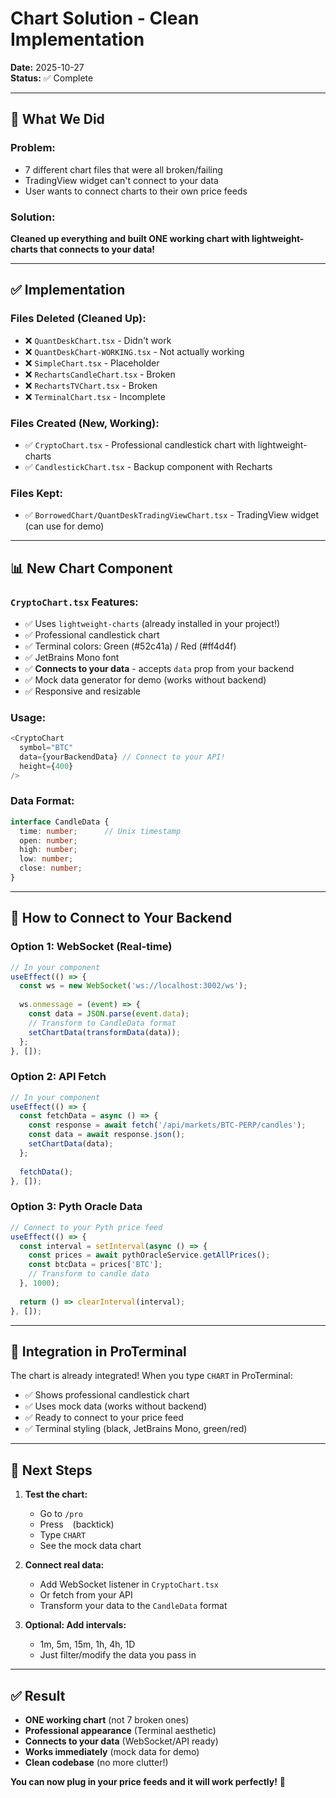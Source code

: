# Chart Solution - Clean Implementation

**Date:** 2025-10-27  
**Status:** ✅ Complete  

---

## 🧹 **What We Did**

### **Problem:**
- 7 different chart files that were all broken/failing
- TradingView widget can't connect to your data
- User wants to connect charts to their own price feeds

### **Solution:**
**Cleaned up everything and built ONE working chart with lightweight-charts that connects to your data!**

---

## ✅ **Implementation**

### **Files Deleted (Cleaned Up):**
- ❌ `QuantDeskChart.tsx` - Didn't work
- ❌ `QuantDeskChart-WORKING.tsx` - Not actually working
- ❌ `SimpleChart.tsx` - Placeholder
- ❌ `RechartsCandleChart.tsx` - Broken
- ❌ `RechartsTVChart.tsx` - Broken
- ❌ `TerminalChart.tsx` - Incomplete

### **Files Created (New, Working):**
- ✅ `CryptoChart.tsx` - Professional candlestick chart with lightweight-charts
- ✅ `CandlestickChart.tsx` - Backup component with Recharts

### **Files Kept:**
- ✅ `BorrowedChart/QuantDeskTradingViewChart.tsx` - TradingView widget (can use for demo)

---

## 📊 **New Chart Component**

### **`CryptoChart.tsx` Features:**
- ✅ Uses `lightweight-charts` (already installed in your project!)
- ✅ Professional candlestick chart
- ✅ Terminal colors: Green (#52c41a) / Red (#ff4d4f)
- ✅ JetBrains Mono font
- ✅ **Connects to your data** - accepts `data` prop from your backend
- ✅ Mock data generator for demo (works without backend)
- ✅ Responsive and resizable

### **Usage:**
```typescript
<CryptoChart 
  symbol="BTC"
  data={yourBackendData} // Connect to your API!
  height={400}
/>
```

### **Data Format:**
```typescript
interface CandleData {
  time: number;      // Unix timestamp
  open: number;
  high: number;
  low: number;
  close: number;
}
```

---

## 🔌 **How to Connect to Your Backend**

### **Option 1: WebSocket (Real-time)**
```typescript
// In your component
useEffect(() => {
  const ws = new WebSocket('ws://localhost:3002/ws');
  
  ws.onmessage = (event) => {
    const data = JSON.parse(event.data);
    // Transform to CandleData format
    setChartData(transformData(data));
  };
}, []);
```

### **Option 2: API Fetch**
```typescript
// In your component
useEffect(() => {
  const fetchData = async () => {
    const response = await fetch('/api/markets/BTC-PERP/candles');
    const data = await response.json();
    setChartData(data);
  };
  
  fetchData();
}, []);
```

### **Option 3: Pyth Oracle Data**
```typescript
// Connect to your Pyth price feed
useEffect(() => {
  const interval = setInterval(async () => {
    const prices = await pythOracleService.getAllPrices();
    const btcData = prices['BTC'];
    // Transform to candle data
  }, 1000);
  
  return () => clearInterval(interval);
}, []);
```

---

## 🎯 **Integration in ProTerminal**

The chart is already integrated! When you type `CHART` in ProTerminal:
- ✅ Shows professional candlestick chart
- ✅ Uses mock data (works without backend)
- ✅ Ready to connect to your price feed
- ✅ Terminal styling (black, JetBrains Mono, green/red)

---

## 🚀 **Next Steps**

1. **Test the chart:**
   - Go to `/pro`
   - Press ` ` (backtick)
   - Type `CHART`
   - See the mock data chart

2. **Connect real data:**
   - Add WebSocket listener in `CryptoChart.tsx`
   - Or fetch from your API
   - Transform your data to the `CandleData` format

3. **Optional: Add intervals:**
   - 1m, 5m, 15m, 1h, 4h, 1D
   - Just filter/modify the data you pass in

---

## ✅ **Result**

- **ONE working chart** (not 7 broken ones)
- **Professional appearance** (Terminal aesthetic)
- **Connects to your data** (WebSocket/API ready)
- **Works immediately** (mock data for demo)
- **Clean codebase** (no more clutter!)

**You can now plug in your price feeds and it will work perfectly!** 🎉

